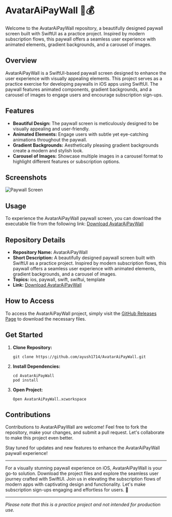 # AvatarAiPayWall 🌟💰

Welcome to the AvatarAiPayWall repository, a beautifully designed paywall screen built with SwiftUI as a practice project. Inspired by modern subscription flows, this paywall offers a seamless user experience with animated elements, gradient backgrounds, and a carousel of images.

## Overview

AvatarAiPayWall is a SwiftUI-based paywall screen designed to enhance the user experience with visually appealing elements. This project serves as a practice exercise for developing paywalls in iOS apps using SwiftUI. The paywall features animated components, gradient backgrounds, and a carousel of images to engage users and encourage subscription sign-ups.

## Features

- **Beautiful Design:** The paywall screen is meticulously designed to be visually appealing and user-friendly.
- **Animated Elements:** Engage users with subtle yet eye-catching animations throughout the paywall.
- **Gradient Backgrounds:** Aesthetically pleasing gradient backgrounds create a modern and stylish look.
- **Carousel of Images:** Showcase multiple images in a carousel format to highlight different features or subscription options.

## Screenshots

![Paywall Screen](https://your-image-url.com)

## Usage

To experience the AvatarAiPayWall paywall screen, you can download the executable file from the following link: [Download AvatarAiPayWall](https://github.com/ayush1714/AvatarAiPayWall/releases)

## Repository Details

- **Repository Name:** AvatarAiPayWall
- **Short Description:** A beautifully designed paywall screen built with SwiftUI as a practice project. Inspired by modern subscription flows, this paywall offers a seamless user experience with animated elements, gradient backgrounds, and a carousel of images.
- **Topics:** ios, paywall, swift, swiftui, template
- **Link:** [Download AvatarAiPayWall](https://github.com/ayush1714/AvatarAiPayWall/releases)

## How to Access

To access the AvatarAiPayWall project, simply visit the [GitHub Releases Page](https://github.com/ayush1714/AvatarAiPayWall/releases) to download the necessary files.

## Get Started

1. **Clone Repository:**
   ```
   git clone https://github.com/ayush1714/AvatarAiPayWall.git
   ```

2. **Install Dependencies:**
   ```
   cd AvatarAiPayWall
   pod install
   ```

3. **Open Project:**
   ```
   Open AvatarAiPayWall.xcworkspace
   ```

## Contributions

Contributions to AvatarAiPayWall are welcome! Feel free to fork the repository, make your changes, and submit a pull request. Let's collaborate to make this project even better.

Stay tuned for updates and new features to enhance the AvatarAiPayWall paywall experience!

---

For a visually stunning paywall experience on iOS, AvatarAiPayWall is your go-to solution. Download the project files and explore the seamless user journey crafted with SwiftUI. Join us in elevating the subscription flows of modern apps with captivating design and functionality. Let's make subscription sign-ups engaging and effortless for users. 🚀

---

*Please note that this is a practice project and not intended for production use.*